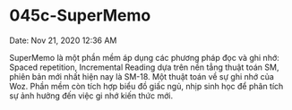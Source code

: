 # 045c-SuperMemo

Date: Nov 21, 2020 12:36 AM

SuperMemo là một phần mềm áp dụng các phương pháp đọc và ghi nhớ: Spaced repetition, Incremental Reading dựa trên nền tẳng thuật toán SM, phiên bản mới nhất hiện nay là SM-18. Một thuật toán về sự ghi nhớ của Woz. Phần mềm còn tích hợp biểu đồ giấc ngủ, nhịp sinh học để phân tích sự ảnh hưởng đến việc gi nhớ kiến thức mới.